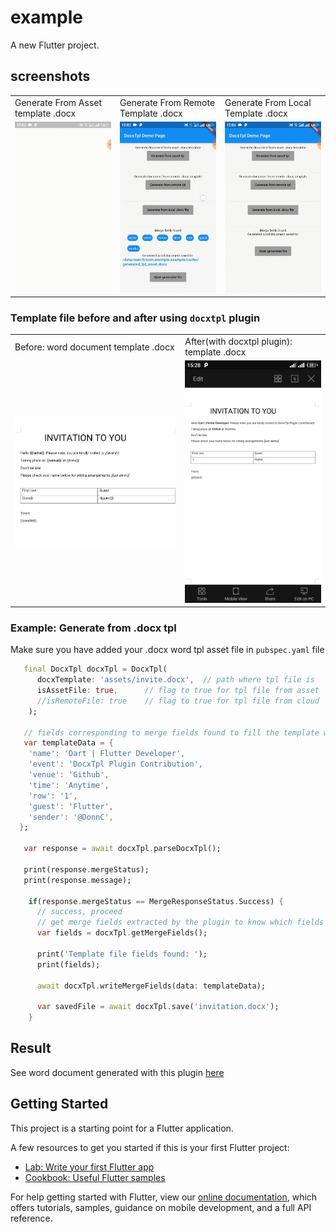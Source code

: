 # example

A new Flutter project.
## screenshots
<table>
   <tr>
      <td> Generate From Asset template .docx</td>
      <td> Generate From Remote Template .docx</td>
      <td> Generate From Local Template .docx</td>
   </tr>
   <tr>
      <td><img src="demo/docxtpl-asset.gif"></td>
      <td><img src="demo/docxtpl-remote.gif"></td>
      <td><img src="demo/docxtpl-local.gif"></td>
   </tr>
</table>

### Template file before and after using `docxtpl` plugin
<table>
   <tr>
      <td> Before: word document template .docx</td>
      <td> After(with docxtpl plugin): template .docx</td>
   </tr>
   <tr>
      <td><img src="demo/docxtpl-tpl.png"></td>
      <td><img src="demo/docxtpl-filled.png"></td>
   </tr>
</table>

### Example: Generate from .docx tpl
Make sure you have added your .docx word tpl asset file in `pubspec.yaml` file
```dart
   final DocxTpl docxTpl = DocxTpl(
      docxTemplate: 'assets/invite.docx',  // path where tpl file is
      isAssetFile: true,      // flag to true for tpl file from asset
      //isRemoteFile: true    // flag to true for tpl file from cloud
    );

   // fields corresponding to merge fields found to fill the template with
   var templateData = {
    'name': 'Dart | Flutter Developer',
    'event': 'DocxTpl Plugin Contribution',
    'venue': 'Github',
    'time': 'Anytime',
    'row': '1',
    'guest': 'Flutter',
    'sender': '@DonnC',
  };

   var response = await docxTpl.parseDocxTpl();

   print(response.mergeStatus);
   print(response.message);

    if(response.mergeStatus == MergeResponseStatus.Success) {
      // success, proceed
      // get merge fields extracted by the plugin to know which fields to fill
      var fields = docxTpl.getMergeFields();

      print('Template file fields found: ');
      print(fields);

      await docxTpl.writeMergeFields(data: templateData);

      var savedFile = await docxTpl.save('invitation.docx');
    }
```

## Result
See word document generated with this plugin [here](demo/generated_tpl.docx)

## Getting Started

This project is a starting point for a Flutter application.

A few resources to get you started if this is your first Flutter project:

- [Lab: Write your first Flutter app](https://flutter.dev/docs/get-started/codelab)
- [Cookbook: Useful Flutter samples](https://flutter.dev/docs/cookbook)

For help getting started with Flutter, view our
[online documentation](https://flutter.dev/docs), which offers tutorials,
samples, guidance on mobile development, and a full API reference.

